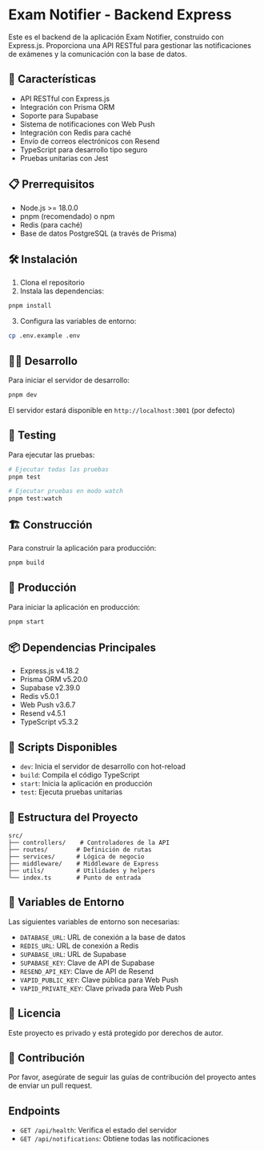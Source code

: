 # Exam Notifier - Backend Express

Este es el backend de la aplicación Exam Notifier, construido con Express.js. Proporciona una API RESTful para gestionar las notificaciones de exámenes y la comunicación con la base de datos.

## 🚀 Características

- API RESTful con Express.js
- Integración con Prisma ORM
- Soporte para Supabase
- Sistema de notificaciones con Web Push
- Integración con Redis para caché
- Envío de correos electrónicos con Resend
- TypeScript para desarrollo tipo seguro
- Pruebas unitarias con Jest

## 📋 Prerrequisitos

- Node.js >= 18.0.0
- pnpm (recomendado) o npm
- Redis (para caché)
- Base de datos PostgreSQL (a través de Prisma)

## 🛠️ Instalación

1. Clona el repositorio
2. Instala las dependencias:
```bash
pnpm install
```

3. Configura las variables de entorno:
```bash
cp .env.example .env
```

## 🏃‍♂️ Desarrollo

Para iniciar el servidor de desarrollo:

```bash
pnpm dev
```

El servidor estará disponible en `http://localhost:3001` (por defecto)

## 🧪 Testing

Para ejecutar las pruebas:

```bash
# Ejecutar todas las pruebas
pnpm test

# Ejecutar pruebas en modo watch
pnpm test:watch
```

## 🏗️ Construcción

Para construir la aplicación para producción:

```bash
pnpm build
```

## 🚀 Producción

Para iniciar la aplicación en producción:

```bash
pnpm start
```

## 📦 Dependencias Principales

- Express.js v4.18.2
- Prisma ORM v5.20.0
- Supabase v2.39.0
- Redis v5.0.1
- Web Push v3.6.7
- Resend v4.5.1
- TypeScript v5.3.2

## 🔧 Scripts Disponibles

- `dev`: Inicia el servidor de desarrollo con hot-reload
- `build`: Compila el código TypeScript
- `start`: Inicia la aplicación en producción
- `test`: Ejecuta pruebas unitarias

## 📁 Estructura del Proyecto

```
src/
├── controllers/    # Controladores de la API
├── routes/        # Definición de rutas
├── services/      # Lógica de negocio
├── middleware/    # Middleware de Express
├── utils/         # Utilidades y helpers
└── index.ts       # Punto de entrada
```

## 🔐 Variables de Entorno

Las siguientes variables de entorno son necesarias:

- `DATABASE_URL`: URL de conexión a la base de datos
- `REDIS_URL`: URL de conexión a Redis
- `SUPABASE_URL`: URL de Supabase
- `SUPABASE_KEY`: Clave de API de Supabase
- `RESEND_API_KEY`: Clave de API de Resend
- `VAPID_PUBLIC_KEY`: Clave pública para Web Push
- `VAPID_PRIVATE_KEY`: Clave privada para Web Push

## 📝 Licencia

Este proyecto es privado y está protegido por derechos de autor.

## 👥 Contribución

Por favor, asegúrate de seguir las guías de contribución del proyecto antes de enviar un pull request.

## Endpoints

- `GET /api/health`: Verifica el estado del servidor
- `GET /api/notifications`: Obtiene todas las notificaciones 